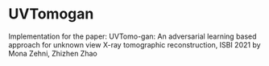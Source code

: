 # UVTomogan

Implementation for the paper: 
UVTomo-gan: An adversarial learning based approach for unknown view X-ray tomographic reconstruction, ISBI 2021
by Mona Zehni, Zhizhen Zhao
